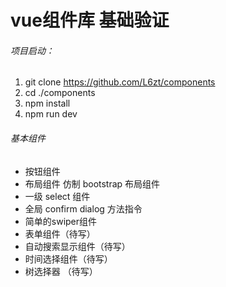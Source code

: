 # vue组件库 基础验证
###### 项目启动：
1. git clone https://github.com/L6zt/components
2. cd ./components
3. npm install
4. npm run dev

###### 基本组件
+ 按钮组件
+ 布局组件 仿制 bootstrap 布局组件
+ 一级 select 组件
+ 全局 confirm dialog 方法指令
+ 简单的swiper组件
+ 表单组件（待写）
+ 自动搜索显示组件（待写）
+ 时间选择组件（待写）
+ 树选择器 （待写）

